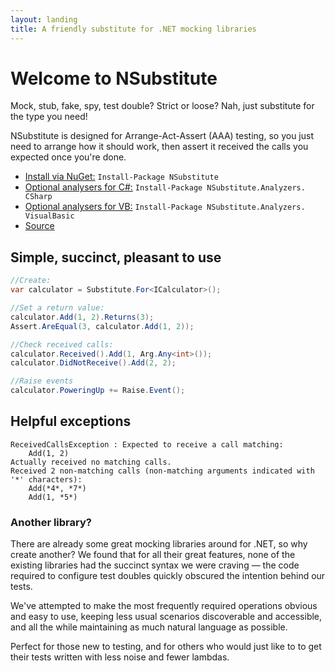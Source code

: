 ```yaml
---
layout: landing
title: A friendly substitute for .NET mocking libraries
---
```


<div id="downloads" class="sidebar download">

# Welcome to NSubstitute

<p>Mock, stub, fake, spy, test double? Strict or loose? Nah, just substitute for the type you need!</p>
<p>NSubstitute is designed for Arrange-Act-Assert (AAA) testing, so you just need to arrange how it should work, then assert it received the calls you expected once you're done.</p>

<ul>
<li class="nuget">
<a href="https://nuget.org/List/Packages/NSubstitute">Install via NuGet:</a> <code>Install-Package NSubstitute</code>
</li>
<li class="nuget"><a href="/help/nsubstitute-analysers">Optional analysers for C#:</a>
<code>Install-Package NSubstitute.<wbr>Analyzers.<wbr>CSharp</code>
</li>
<li class="nuget"><a href="/help/nsubstitute-analysers">Optional analysers for VB:</a>
<code>Install-Package NSubstitute.<wbr>Analyzers.<wbr>VisualBasic</code>
</li>
<li class="github">
<a href="https://github.com/nsubstitute/nsubstitute">Source</a>
</li>
</ul>
</div>

<div id="features">
<div class="feature" markdown="1">

## Simple, succinct, pleasant to use

```csharp
//Create:
var calculator = Substitute.For<ICalculator>();

//Set a return value:
calculator.Add(1, 2).Returns(3);
Assert.AreEqual(3, calculator.Add(1, 2));

//Check received calls:
calculator.Received().Add(1, Arg.Any<int>());
calculator.DidNotReceive().Add(2, 2);

//Raise events
calculator.PoweringUp += Raise.Event();
```

<!--
```requiredcode
    public interface ICalculator
    {
        int Add(int a, int b);
        string Mode { get; set; }
        event EventHandler PoweringUp;
    }
```
-->
</div>

<div class="feature" markdown="1">

## Helpful exceptions

<div class="highlight">

```text
ReceivedCallsException : Expected to receive a call matching:
    Add(1, 2)
Actually received no matching calls.
Received 2 non-matching calls (non-matching arguments indicated with '*' characters):
    Add(*4*, *7*)
    Add(1, *5*)
```

</div>
</div>

</div>

<div class="sidebar">
<div id="why-use-it" markdown="1">

### Another library?

<p>There are already some great mocking libraries around for .NET, so why create another? We found that for all their great features, none of the existing libraries had the succinct syntax we were craving &mdash; the code required to configure test doubles quickly obscured the intention behind our tests.</p>

<p>We've attempted to make the most frequently required operations obvious and easy to use, keeping less usual scenarios discoverable and accessible, and all the while maintaining as much natural language as possible.</p>

<p>Perfect for those new to testing, and for others who would just like to to get their tests written with less noise and fewer lambdas.</p>

</div>
</div>
